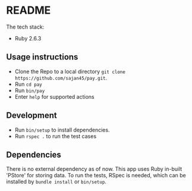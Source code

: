 # README

The tech stack:

* Ruby 2.6.3

## Usage instructions

* Clone the Repo to a local directory `git clone https://github.com/sajan45/pay.git`.
* Run `cd pay`
* Run `bin/pay`
* Enter `help` for supported actions

## Development
* Run `bin/setup` to install dependencies.
* Run `rspec .` to run the test cases

## Dependencies

There is no external dependency as of now. This app uses Ruby in-built 'PStore' for storing data. To run the tests, RSpec is needed, which can be installed by `bundle install` or `bin/setup`. 
